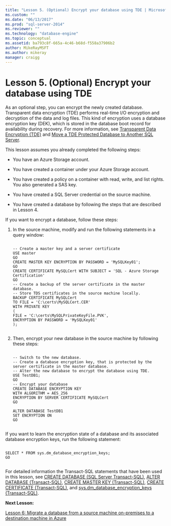 ```yaml
---
title: "Lesson 5. (Optional) Encrypt your database using TDE | Microsoft Docs"
ms.custom: ""
ms.date: "06/13/2017"
ms.prod: "sql-server-2014"
ms.reviewer: ""
ms.technology: "database-engine"
ms.topic: conceptual
ms.assetid: ba793c8f-665a-4c46-b68d-f558a37906b2
author: MikeRayMSFT
ms.author: mikeray
manager: craigg
---
```

# Lesson 5. (Optional) Encrypt your database using TDE
  As an optional step, you can encrypt the newly created database. Transparent data encryption (TDE) performs real-time I/O encryption and decryption of the data and log files. This kind of encryption uses a database encryption key (DEK), which is stored in the database boot record for availability during recovery. For more information, see [Transparent Data Encryption &#40;TDE&#41;](security/encryption/transparent-data-encryption.md) and [Move a TDE Protected Database to Another SQL Server](security/encryption/move-a-tde-protected-database-to-another-sql-server.md).  
  
 This lesson assumes you already completed the following steps:  
  
-   You have an Azure Storage account.  
  
-   You have created a container under your Azure Storage account.  
  
-   You have created a policy on a container with read, write, and list rights. You also generated a SAS key.  
  
-   You have created a SQL Server credential on the source machine.  
  
-   You have created a database by following the steps that are described in Lesson 4.  
  
 If you want to encrypt a database, follow these steps:  
  
1.  In the source machine, modify and run the following statements in a query window:  
  
    ```  
  
    -- Create a master key and a server certificate   
    USE master   
    GO   
    CREATE MASTER KEY ENCRYPTION BY PASSWORD = 'MySQLKey01';   
    GO   
    CREATE CERTIFICATE MySQLCert WITH SUBJECT = 'SQL - Azure Storage Certification'   
    GO   
    -- Create a backup of the server certificate in the master database.   
    -- Store TDS certificates in the source machine locally.   
    BACKUP CERTIFICATE MySQLCert   
    TO FILE = 'C:\certs\MySQLCert.CER'   
    WITH PRIVATE KEY   
    (   
    FILE = 'C:\certs\MySQLPrivateKeyFile.PVK',   
    ENCRYPTION BY PASSWORD = 'MySQLKey01'   
    );  
  
    ```  
  
2.  Then, encrypt your new database in the source machine by following these steps:  
  
    ```  
  
    -- Switch to the new database.   
    -- Create a database encryption key, that is protected by the server certificate in the master database.    
    -- Alter the new database to encrypt the database using TDE.   
    USE TestDB1;   
    GO   
    -- Encrypt your database   
    CREATE DATABASE ENCRYPTION KEY   
    WITH ALGORITHM = AES_256   
    ENCRYPTION BY SERVER CERTIFICATE MySQLCert   
    GO   
  
    ALTER DATABASE TestDB1   
    SET ENCRYPTION ON   
    GO  
  
    ```  
  
 If you want to learn the encryption state of a database and its associated database encryption keys, run the following statement:  
  
```  
  
SELECT * FROM sys.dm_database_encryption_keys;   
GO  
  
```  
  
 For detailed information the Transact-SQL statements that have been used in this lesson, see [CREATE DATABASE &#40;SQL Server Transact-SQL&#41;](/sql/t-sql/statements/create-database-sql-server-transact-sql), [ALTER DATABASE &#40;Transact-SQL&#41;](/sql/t-sql/statements/alter-database-transact-sql), [CREATE MASTER KEY &#40;Transact-SQL&#41;](/sql/t-sql/statements/create-master-key-transact-sql), [CREATE CERTIFICATE &#40;Transact-SQL&#41;](/sql/t-sql/statements/create-certificate-transact-sql), and [sys.dm_database_encryption_keys &#40;Transact-SQL&#41;](/sql/relational-databases/system-dynamic-management-views/sys-dm-database-encryption-keys-transact-sql).  
  
 **Next Lesson:**  
  
 [Lesson 6: Migrate a database from a source machine on-premises to a destination machine in Azure](lesson-5-backup-database-using-file-snapshot-backup.md)  
  
  
